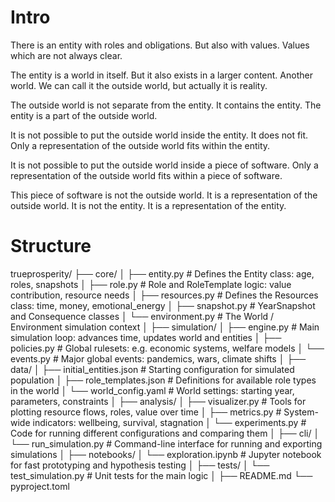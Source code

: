 # Intro 

There is an entity with roles and obligations. But also with values. Values which are not always clear.

The entity is a world in itself. But it also exists in a larger content. Another world. We can call it the outside world, but actually it is reality.

The outside world is not separate from the entity. It contains the entity. The entity is a part of the outside world.

It is not possible to put the outside world inside the entity. It does not fit. Only a representation of the outside world fits within the entity.

It is not possible to put the outside world inside a piece of software. Only a representation of the outside world fits within a piece of software.

This piece of software is not the outside world. It is a representation of the outside world. It is not the entity. It is a representation of the entity.

# Structure

trueprosperity/
├── core/
│   ├── entity.py              # Defines the Entity class: age, roles, snapshots
│   ├── role.py                # Role and RoleTemplate logic: value contribution, resource needs
│   ├── resources.py           # Defines the Resources class: time, money, emotional_energy
│   ├── snapshot.py            # YearSnapshot and Consequence classes
│   └── environment.py         # The World / Environment simulation context
│
├── simulation/
│   ├── engine.py              # Main simulation loop: advances time, updates world and entities
│   ├── policies.py            # Global rulesets: e.g. economic systems, welfare models
│   └── events.py              # Major global events: pandemics, wars, climate shifts
│
├── data/
│   ├── initial_entities.json  # Starting configuration for simulated population
│   ├── role_templates.json    # Definitions for available role types in the world
│   └── world_config.yaml      # World settings: starting year, parameters, constraints
│
├── analysis/
│   ├── visualizer.py          # Tools for plotting resource flows, roles, value over time
│   ├── metrics.py             # System-wide indicators: wellbeing, survival, stagnation
│   └── experiments.py         # Code for running different configurations and comparing them
│
├── cli/
│   └── run_simulation.py      # Command-line interface for running and exporting simulations
│
├── notebooks/
│   └── exploration.ipynb      # Jupyter notebook for fast prototyping and hypothesis testing
│
├── tests/
│   └── test_simulation.py     # Unit tests for the main logic
│
├── README.md
└── pyproject.toml

